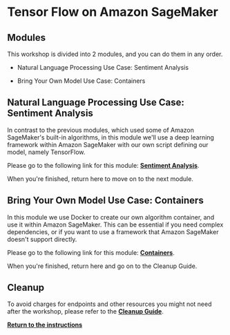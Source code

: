 # Tensor Flow on Amazon SageMaker

## Modules

This workshop is divided into 2 modules, and you can do them in any order.

- Natural Language Processing Use Case:  Sentiment Analysis

- Bring Your Own Model Use Case:  Containers

## Natural Language Processing Use Case:  Sentiment Analysis

In contrast to the previous modules, which used some of Amazon SageMaker's built-in algorithms, in this module we'll use a deep learning framework within Amazon SageMaker with our own script defining our model, namely TensorFlow.

Please go to the following link for this module:  [**Sentiment Analysis**](../modules/Sentiment_Analysis.md).  

When you're finished, return here to move on to the next module.  

## Bring Your Own Model Use Case:  Containers

In this module we use Docker to create our own algorithm container, and use it within Amazon SageMaker. This can be essential if you need complex dependencies, or if you want to use a framework that Amazon SageMaker doesn't support directly.

Please go to the following link for this module:  [**Containers**](../modules/Containers.md). 

When you're finished, return here and go on to the Cleanup Guide.  

## Cleanup

To avoid charges for endpoints and other resources you might not need after the workshop, please refer to the [**Cleanup Guide**](../CleanupGuide/README.md).

[**Return to the instructions**](../README.md)
